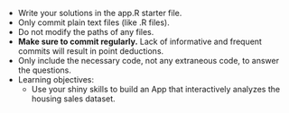 - Write your solutions in the app.R starter file.
- Only commit plain text files (like .R files).
- Do not modify the paths of any files.
- **Make sure to commit regularly.** Lack of informative
  and frequent commits will result in point deductions.
- Only include the necessary code, not any extraneous code, to answer the 
  questions.
- Learning objectives:
    - Use your shiny skills to build an App that interactively analyzes
      the housing sales dataset.
